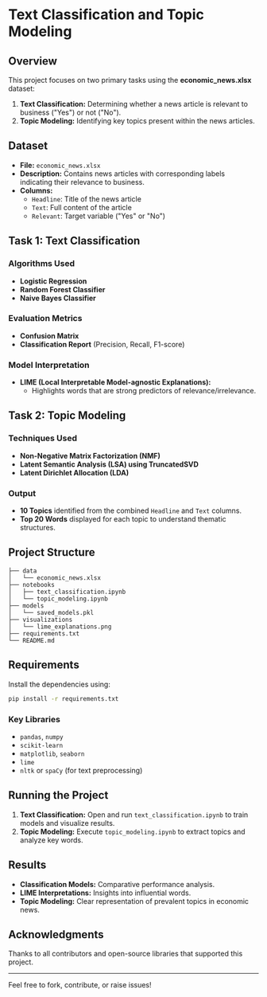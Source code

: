 # Text Classification and Topic Modeling

## Overview
This project focuses on two primary tasks using the **economic_news.xlsx** dataset:

1. **Text Classification:** Determining whether a news article is relevant to business ("Yes") or not ("No").
2. **Topic Modeling:** Identifying key topics present within the news articles.

## Dataset
- **File:** `economic_news.xlsx`
- **Description:** Contains news articles with corresponding labels indicating their relevance to business.
- **Columns:**
  - `Headline`: Title of the news article
  - `Text`: Full content of the article
  - `Relevant`: Target variable ("Yes" or "No")

## Task 1: Text Classification

### Algorithms Used
- **Logistic Regression**
- **Random Forest Classifier**
- **Naive Bayes Classifier**

### Evaluation Metrics
- **Confusion Matrix**
- **Classification Report** (Precision, Recall, F1-score)

### Model Interpretation
- **LIME (Local Interpretable Model-agnostic Explanations):**
  - Highlights words that are strong predictors of relevance/irrelevance.

## Task 2: Topic Modeling

### Techniques Used
- **Non-Negative Matrix Factorization (NMF)**
- **Latent Semantic Analysis (LSA) using TruncatedSVD**
- **Latent Dirichlet Allocation (LDA)**

### Output
- **10 Topics** identified from the combined `Headline` and `Text` columns.
- **Top 20 Words** displayed for each topic to understand thematic structures.

## Project Structure
```
├── data
│   └── economic_news.xlsx
├── notebooks
│   ├── text_classification.ipynb
│   └── topic_modeling.ipynb
├── models
│   └── saved_models.pkl
├── visualizations
│   └── lime_explanations.png
├── requirements.txt
└── README.md
```

## Requirements
Install the dependencies using:
```bash
pip install -r requirements.txt
```

### Key Libraries
- `pandas`, `numpy`
- `scikit-learn`
- `matplotlib`, `seaborn`
- `lime`
- `nltk` or `spaCy` (for text preprocessing)

## Running the Project
1. **Text Classification:** Open and run `text_classification.ipynb` to train models and visualize results.
2. **Topic Modeling:** Execute `topic_modeling.ipynb` to extract topics and analyze key words.

## Results
- **Classification Models:** Comparative performance analysis.
- **LIME Interpretations:** Insights into influential words.
- **Topic Modeling:** Clear representation of prevalent topics in economic news.

## Acknowledgments
Thanks to all contributors and open-source libraries that supported this project.

---
Feel free to fork, contribute, or raise issues!


